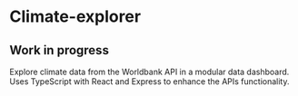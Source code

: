 # Climate-explorer
## Work in progress ##
Explore climate data from the Worldbank API in a modular data dashboard. 
Uses TypeScript with React and Express to enhance the APIs functionality.
